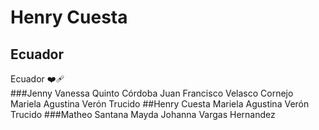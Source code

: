 # Henry Cuesta
## Ecuador
Ecuador :mending_heart:		
###Jenny Vanessa Quinto Córdoba
Juan Francisco Velasco Cornejo
Mariela Agustina Verón Trucido
##Henry Cuesta
Mariela Agustina Verón Trucido
###Matheo Santana
Mayda Johanna Vargas Hernandez
